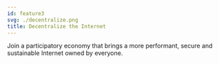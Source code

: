 ```yaml
---
id: feature3
svg: ./decentralize.png
title: Decentralize the Internet
---
```


Join a participatory economy that brings a more performant, secure and sustainable Internet owned by everyone.
